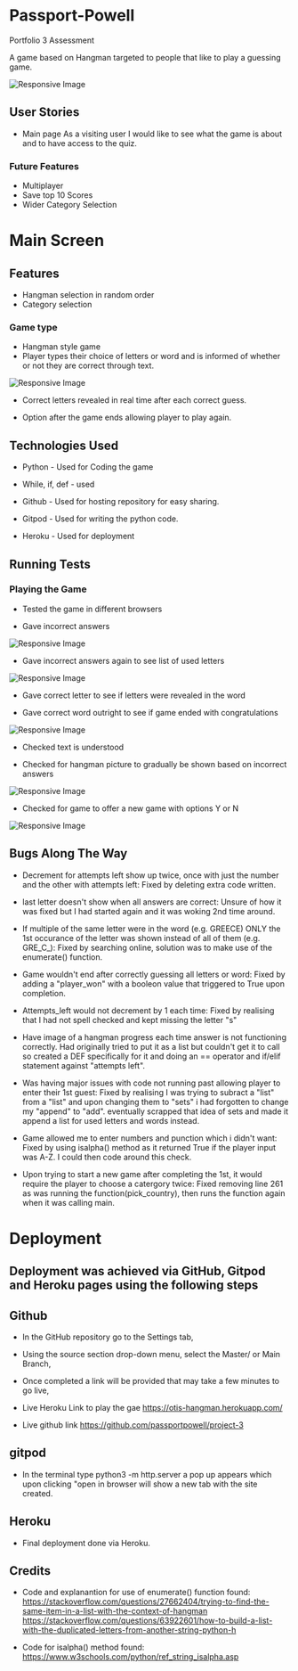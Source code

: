 # Passport-Powell
Portfolio 3 Assessment

A game based on Hangman targeted to people that like to play a guessing game.



![Responsive Image](https://github.com/passportpowell/Project-3/blob/main/readme%20images/1_main.JPG?raw=true)


## User Stories
- Main page
As a visiting user I would like to see what the game is about and to have access to the quiz.


### Future Features
- Multiplayer
- Save top 10 Scores
- Wider Category Selection



# Main Screen

## Features
- Hangman selection in random order
- Category selection


### Game type
- Hangman style game
- Player types their choice of letters or word and is informed of whether or not they are correct through text.


![Responsive Image](https://github.com/passportpowell/Project-3/blob/main/readme%20images/2_cateogry_all.JPG?raw=true)


- Correct letters revealed in real time after each correct guess.

- Option after the game ends allowing player to play again.



## Technologies Used
- Python - Used for Coding the game

- While, if, def - used

- Github - Used for hosting repository for easy sharing.

- Gitpod - Used for writing the python code.

- Heroku - Used for deployment


## Running Tests

### Playing the Game
- Tested the game in different browsers

- Gave incorrect answers

![Responsive Image](https://github.com/passportpowell/Project-3/blob/main/readme%20images/3_incorrect_letter.JPG?raw=true)


- Gave incorrect answers again to see list of used letters

![Responsive Image](https://github.com/passportpowell/Project-3/blob/main/readme%20images/4_used_letters.JPG?raw=true)


- Gave correct letter to see if letters were revealed in the word




- Gave correct word outright to see if game ended with congratulations

![Responsive Image](https://github.com/passportpowell/Project-3/blob/main/readme%20images/6_correct_word.JPG?raw=true)

- Checked text is understood

- Checked for hangman picture to gradually be shown based on incorrect answers

![Responsive Image](https://github.com/passportpowell/Project-3/blob/main/readme%20images/7_hangman_pic.JPG?raw=true)


- Checked for game to offer a new game with options Y or N

![Responsive Image](https://github.com/passportpowell/Project-3/blob/main/readme%20images/8_new_game_option.JPG?raw=true)




## Bugs Along The Way

- Decrement for attempts left show up twice, once with just the number and the other with attempts left: Fixed by deleting extra code written.

- last letter doesn't show when all answers are correct: Unsure of how it was fixed but I had started again and it was woking 2nd time around.

- If multiple of the same letter were in the word (e.g. GREECE) ONLY the 1st occurance of the letter was shown instead of all of them (e.g. GRE_C_): Fixed by searching online, solution was to make use of the enumerate() function.

- Game wouldn't end after correctly guessing all letters or word: Fixed by adding a "player_won" with a booleon value that triggered to True upon completion.

- Attempts_left would not decrement by 1 each time: Fixed by realising that I had not spell checked and kept missing the letter "s"

- Have image of a hangman progress each time answer is not functioning correctly. Had originally tried to put it as a list but couldn't get it to call so created a DEF specifically for it and doing an == operator and if/elif statement against "attempts left". 

- Was having major issues with code not running past allowing player to enter their 1st guest: Fixed by realising I was trying to subract a "list" from a "list" and upon changing them to "sets" i had forgotten to change my "append" to "add". eventually scrapped that idea of sets and made it append a list for used letters and words instead.

- Game allowed me to enter numbers and punction which i didn't want: Fixed by using isalpha() method as it returned True if the player input was A-Z. I could then code around this check.

- Upon trying to start a new game after completing the 1st, it would require the player to choose a catergory twice: Fixed removing line 261 as was running the function(pick_country), then runs the function again when it was calling main.


# Deployment
## Deployment was achieved via GitHub, Gitpod and Heroku pages using the following steps


## Github
- In the GitHub repository go to the Settings tab,

- Using the source section drop-down menu, select the Master/ or Main Branch,

- Once completed a link will be provided that may take a few minutes to go live,

- Live Heroku Link to play the gae https://otis-hangman.herokuapp.com/

- Live github link https://github.com/passportpowell/project-3

## gitpod
 - In the terminal type python3 -m http.server
 a pop up appears which upon clicking "open in browser will show a new tab with the site created.

## Heroku
- Final deployment done via Heroku.

## Credits
- Code and explanantion for use of enumerate() function found: 
https://stackoverflow.com/questions/27662404/trying-to-find-the-same-item-in-a-list-with-the-context-of-hangman 
https://stackoverflow.com/questions/63922601/how-to-build-a-list-with-the-duplicated-letters-from-another-string-python-h

- Code for isalpha() method found: 
https://www.w3schools.com/python/ref_string_isalpha.asp

